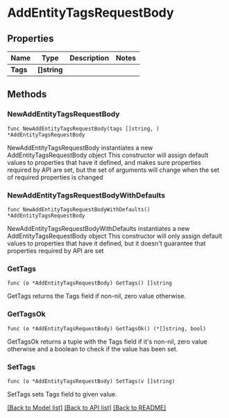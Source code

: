 # AddEntityTagsRequestBody

## Properties

Name | Type | Description | Notes
------------ | ------------- | ------------- | -------------
**Tags** | **[]string** |  | 

## Methods

### NewAddEntityTagsRequestBody

`func NewAddEntityTagsRequestBody(tags []string, ) *AddEntityTagsRequestBody`

NewAddEntityTagsRequestBody instantiates a new AddEntityTagsRequestBody object
This constructor will assign default values to properties that have it defined,
and makes sure properties required by API are set, but the set of arguments
will change when the set of required properties is changed

### NewAddEntityTagsRequestBodyWithDefaults

`func NewAddEntityTagsRequestBodyWithDefaults() *AddEntityTagsRequestBody`

NewAddEntityTagsRequestBodyWithDefaults instantiates a new AddEntityTagsRequestBody object
This constructor will only assign default values to properties that have it defined,
but it doesn't guarantee that properties required by API are set

### GetTags

`func (o *AddEntityTagsRequestBody) GetTags() []string`

GetTags returns the Tags field if non-nil, zero value otherwise.

### GetTagsOk

`func (o *AddEntityTagsRequestBody) GetTagsOk() (*[]string, bool)`

GetTagsOk returns a tuple with the Tags field if it's non-nil, zero value otherwise
and a boolean to check if the value has been set.

### SetTags

`func (o *AddEntityTagsRequestBody) SetTags(v []string)`

SetTags sets Tags field to given value.



[[Back to Model list]](../README.md#documentation-for-models) [[Back to API list]](../README.md#documentation-for-api-endpoints) [[Back to README]](../README.md)


